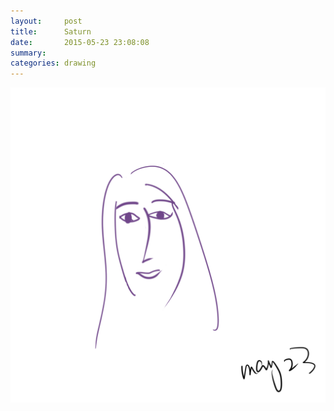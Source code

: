 ```yaml
---
layout:     post
title:      Saturn
date:       2015-05-23 23:08:08
summary:    
categories: drawing
---
```

![Saturn](/images/blog/Saturn.png "Saturn the girl.")